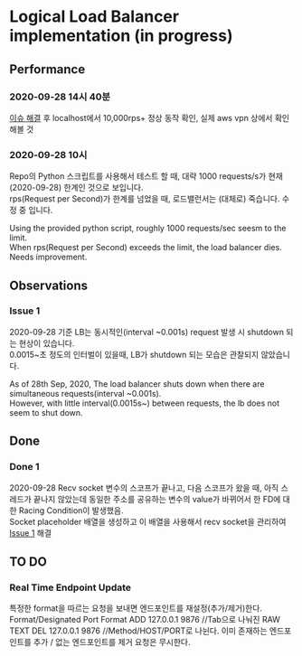 # Logical Load Balancer implementation (in progress)

## Performance
### 2020-09-28 14시 40분
[이슈 해결](#done-1) 후 localhost에서 10,000rps+ 정상 동작 확인, 실제 aws vpn 상에서 확인해볼 것

### 2020-09-28 10시
Repo의 Python 스크립트를 사용해서 테스트 할 때, 대략 1000 requests/s가 현재(2020-09-28) 한계인 것으로 보입니다.\
rps(Request per Second)가 한계를 넘었을 때, 로드밸런서는 (대체로) 죽습니다. 수정 중 입니다.

Using the provided python script, roughly 1000 requests/sec seesm to the limit.\
When rps(Request per Second) exceeds the limit, the load balancer dies. Needs improvement.

## Observations
### Issue 1
2020-09-28 기준 LB는 동시적인(interval \~0.001s) request 발생 시 shutdown 되는 현상이 있습니다.\
0.0015\~초 정도의 인터벌이 있을때, LB가 shutdown 되는 모습은 관찰되지 않았습니다.

As of 28th Sep, 2020, The load balancer shuts down when there are simultaneous requests(interval ~0.001s).\
However, with little interval(0.0015s~) between requests, the lb does not seem to shut down.

## Done
### Done 1
2020-09-28 Recv socket 변수의 스코프가 끝나고, 다음 스코프가 왔을 때, 아직 스레드가 끝나지 않았는데 동일한 주소를 공유하는 변수의 value가 바뀌어서 한 FD에 대한 Racing Condition이 발생했음.\
Socket placeholder 배열을 생성하고 이 배열을 사용해서 recv socket을 관리하여 [Issue 1](#issue-1) 해결

## TO DO
### Real Time Endpoint Update
특정한 format을 따르는 요청을 보내면 엔드포인트를 재설정(추가/제거)한다.
Format/Designated Port
Format 
    ADD 127.0.0.1   9876    //Tab으로 나눠진 RAW TEXT
    DEL 127.0.0.1   9876    //Method/HOST/PORT로 나뉜다. 이미 존재하는 엔드포인트를 추가 / 없는 엔드포인트를 제거 요청은 무시한다.
